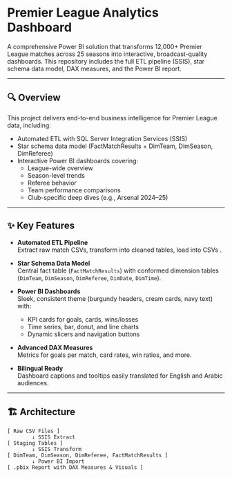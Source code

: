 # Premier League Analytics Dashboard

A comprehensive Power BI solution that transforms 12,000+ Premier League matches across 25 seasons into interactive, broadcast-quality dashboards. This repository includes the full ETL pipeline (SSIS), star schema data model, DAX measures, and the Power BI report.

---

## 🔍 Overview

This project delivers end-to-end business intelligence for Premier League data, including:

- Automated ETL with SQL Server Integration Services (SSIS)
- Star schema data model (FactMatchResults + DimTeam, DimSeason, DimReferee)
- Interactive Power BI dashboards covering:
  - League-wide overview
  - Season-level trends
  - Referee behavior
  - Team performance comparisons
  - Club-specific deep dives (e.g., Arsenal 2024–25)

---

## ✨ Key Features

- **Automated ETL Pipeline**  
  Extract raw match CSVs, transform into cleaned tables, load into CSVs .

- **Star Schema Data Model**  
  Central fact table (`FactMatchResults`) with conformed dimension tables (`DimTeam`, `DimSeason`, `DimReferee`, `DimDate`, `DimTime`).

- **Power BI Dashboards**  
  Sleek, consistent theme (burgundy headers, cream cards, navy text) with:
  - KPI cards for goals, cards, wins/losses
  - Time series, bar, donut, and line charts
  - Dynamic slicers and navigation buttons

- **Advanced DAX Measures**  
  Metrics for goals per match, card rates, win ratios, and more.

- **Bilingual Ready**  
  Dashboard captions and tooltips easily translated for English and Arabic audiences.

---

## 🏗 Architecture

```plaintext
[ Raw CSV Files ]
        ↓ SSIS Extract
[ Staging Tables ]
        ↓ SSIS Transform
[ DimTeam, DimSeason, DimReferee, FactMatchResults ]
        ↓ Power BI Import
[ .pbix Report with DAX Measures & Visuals ]
